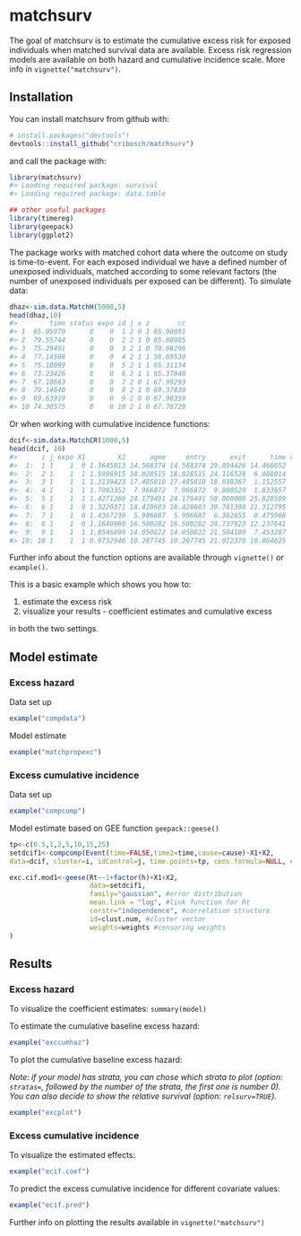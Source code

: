 
<!-- README.md is generated from README.Rmd. Please edit that file -->
matchsurv
=========

The goal of matchsurv is to estimate the cumulative excess risk for exposed individuals when matched survival data are available. Excess risk regression models are available on both hazard and cumulative incidence scale. More info in `vignette("matchsurv")`.

Installation
------------

You can install matchsurv from github with:

``` r
# install.packages("devtools")
devtools::install_github("cribosch/matchsurv")
```

and call the package with:

``` r
library(matchsurv)
#> Loading required package: survival
#> Loading required package: data.table

## other useful packages
library(timereg)
library(geepack)
library(ggplot2)
```

The package works with matched cohort data where the outcome on study is time-to-event. For each exposed individual we have a defined number of unexposed individuals, matched according to some relevant factors (the number of unexposed individuals per exposed can be different). To simulate data:

``` r
dhaz<-sim.data.MatchH(5000,5)
head(dhaz,10)
#>        time status expo id j x z       cc
#> 1  65.05970      0    0  1 2 0 1 65.90091
#> 2  79.55744      0    0  2 2 1 0 65.80985
#> 3  75.29401      0    0  3 2 1 0 70.66296
#> 4  77.14508      0    0  4 2 1 1 58.69530
#> 5  75.18099      0    0  5 2 1 1 65.31134
#> 6  73.23426      0    0  6 2 1 1 65.37848
#> 7  67.10663      0    0  7 2 0 1 67.99293
#> 8  79.14640      0    0  8 2 1 0 69.37830
#> 9  69.63919      0    0  9 2 0 0 67.98359
#> 10 74.30575      0    0 10 2 1 0 67.78729
```

Or when working with cumulative incidence functions:

``` r
dcif<-sim.data.MatchCR(1000,5)
head(dcif, 10)
#>      i j expo X1        X2      agee     entry      exit      time cause
#>  1:  1 1    1  0 1.3645013 14.568374 14.568374 29.034426 14.466052     1
#>  2:  2 1    1  1 1.5996915 18.028515 18.028515 24.116528  6.088014     1
#>  3:  3 1    1  1 1.3139423 17.485810 17.485810 18.638367  1.152557     2
#>  4:  4 1    1  1 1.7093352  7.966872  7.966872  9.800529  1.833657     1
#>  5:  5 1    1  1 1.4271260 24.179491 24.179491 50.000000 25.820509     0
#>  6:  6 1    1  0 1.3220371 18.428603 18.428603 39.741398 21.312795     1
#>  7:  7 1    1  0 1.4367239  5.906687  5.906687  6.382655  0.475968     1
#>  8:  8 1    1  0 1.1640960 16.500282 16.500282 28.737923 12.237641     1
#>  9:  9 1    1  1 1.8546899 14.050822 14.050822 21.504109  7.453287     1
#> 10: 10 1    1  1 0.9732946 10.207745 10.207745 21.072370 10.864625     1
```

Further info about the function options are available through `vignette()` or `example()`.

This is a basic example which shows you how to:

1.  estimate the excess risk
2.  visualize your results - coefficient estimates and cumulative excess

in both the two settings.

Model estimate
--------------

### Excess hazard

Data set up

``` r
example("compdata")
```

Model estimate

``` r
example("matchpropexc")
```

### Excess cumulative incidence

Data set up

``` r
example("compcomp")
```

Model estimate based on GEE function `geepack::geese()`

``` r
tp<-c(0.5,1,2,5,10,15,25)
setdcif1<-compcomp(Event(time=FALSE,time2=time,cause=cause)~X1+X2,
data=dcif, cluster=i, idControl=j, time.points=tp, cens.formula=NULL, event=1)

exc.cif.mod1<-geese(Rt~-1+factor(h)+X1+X2,
                    data=setdcif1,
                    family="gaussian", #error distribution
                    mean.link = "log", #link function for Rt
                    corstr="independence", #correlation structure
                    id=clust.num, #cluster vector
                    weights=weights #censoring weights
)
```

Results
-------

### Excess hazard

To visualize the coefficient estimates: `summary(model)`

To estimate the cumulative baseline excess hazard:

``` r
example("exccumhaz")
```

To plot the cumulative baseline excess hazard:

*Note: if your model has strata, you can chose which strata to plot (option: `stratas=`, followed by the number of the strata, the first one is number 0). You can also decide to show the relative survival (option: `relsurv=TRUE`).*

``` r
example("excplot")
```

### Excess cumulative incidence

To visualize the estimated effects:

``` r
example("ecif.coef")
```

To predict the excess cumulative incidence for different covariate values:

``` r
example("ecif.pred")
```

Further info on plotting the results available in `vignette("matchsurv")`
